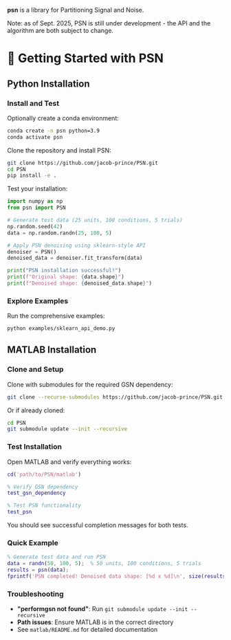 **psn** is a library for Partitioning Signal and Noise. 

Note: as of Sept. 2025, PSN is still under development - the API and the algorithm are both subject to change.

# 🚀 Getting Started with PSN

## Python Installation

### Install and Test

Optionally create a conda environment:

```bash
conda create -n psn python=3.9
conda activate psn
```

Clone the repository and install PSN:

```bash
git clone https://github.com/jacob-prince/PSN.git
cd PSN
pip install -e .
```

Test your installation:

```python
import numpy as np
from psn import PSN

# Generate test data (25 units, 100 conditions, 5 trials)
np.random.seed(42)
data = np.random.randn(25, 100, 5)

# Apply PSN denoising using sklearn-style API
denoiser = PSN()
denoised_data = denoiser.fit_transform(data)

print("PSN installation successful!")
print(f"Original shape: {data.shape}")
print(f"Denoised shape: {denoised_data.shape}")
```

### Explore Examples

Run the comprehensive examples:

```bash
python examples/sklearn_api_demo.py
```

## MATLAB Installation

### Clone and Setup

Clone with submodules for the required GSN dependency:

```bash
git clone --recurse-submodules https://github.com/jacob-prince/PSN.git
```

Or if already cloned:
```bash
cd PSN
git submodule update --init --recursive
```

### Test Installation

Open MATLAB and verify everything works:

```matlab
cd('path/to/PSN/matlab')

% Verify GSN dependency
test_gsn_dependency

% Test PSN functionality  
test_psn
```

You should see successful completion messages for both tests.

### Quick Example

```matlab
% Generate test data and run PSN
data = randn(50, 100, 5);  % 50 units, 100 conditions, 5 trials
results = psn(data);
fprintf('PSN completed! Denoised data shape: [%d x %d]\n', size(results.denoiseddata));
```

### Troubleshooting

- **"performgsn not found"**: Run `git submodule update --init --recursive`
- **Path issues**: Ensure MATLAB is in the correct directory
- See `matlab/README.md` for detailed documentation
